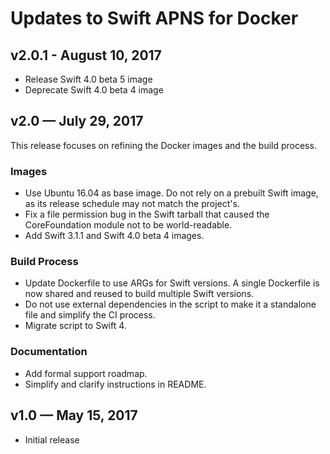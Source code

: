 # Updates to Swift APNS for Docker

## v2.0.1 - August 10, 2017

- Release Swift 4.0 beta 5 image
- Deprecate Swift 4.0 beta 4 image

## v2.0 — July 29, 2017

This release focuses on refining the Docker images and the build process.

### Images

- Use Ubuntu 16.04 as base image. Do not rely on a prebuilt Swift image, as its release schedule may not match the project's.
- Fix a file permission bug in the Swift tarball that caused the CoreFoundation module not to be world-readable.
- Add Swift 3.1.1 and Swift 4.0 beta 4 images.

### Build Process

- Update Dockerfile to use ARGs for Swift versions. A single Dockerfile is now shared and reused to build multiple Swift versions.
- Do not use external dependencies in the script to make it a standalone file and simplify the CI process.
- Migrate script to Swift 4.

### Documentation

- Add formal support roadmap.
- Simplify and clarify instructions in README.

## v1.0 — May 15, 2017

- Initial release
